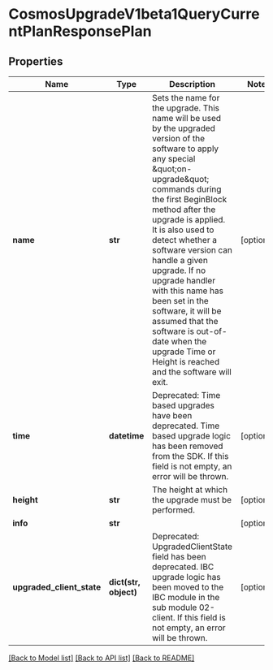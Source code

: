 # CosmosUpgradeV1beta1QueryCurrentPlanResponsePlan

## Properties
Name | Type | Description | Notes
------------ | ------------- | ------------- | -------------
**name** | **str** | Sets the name for the upgrade. This name will be used by the upgraded version of the software to apply any special \&quot;on-upgrade\&quot; commands during the first BeginBlock method after the upgrade is applied. It is also used to detect whether a software version can handle a given upgrade. If no upgrade handler with this name has been set in the software, it will be assumed that the software is out-of-date when the upgrade Time or Height is reached and the software will exit. | [optional] 
**time** | **datetime** | Deprecated: Time based upgrades have been deprecated. Time based upgrade logic has been removed from the SDK. If this field is not empty, an error will be thrown. | [optional] 
**height** | **str** | The height at which the upgrade must be performed. | [optional] 
**info** | **str** |  | [optional] 
**upgraded_client_state** | **dict(str, object)** | Deprecated: UpgradedClientState field has been deprecated. IBC upgrade logic has been moved to the IBC module in the sub module 02-client. If this field is not empty, an error will be thrown. | [optional] 

[[Back to Model list]](../README.md#documentation-for-models) [[Back to API list]](../README.md#documentation-for-api-endpoints) [[Back to README]](../README.md)


